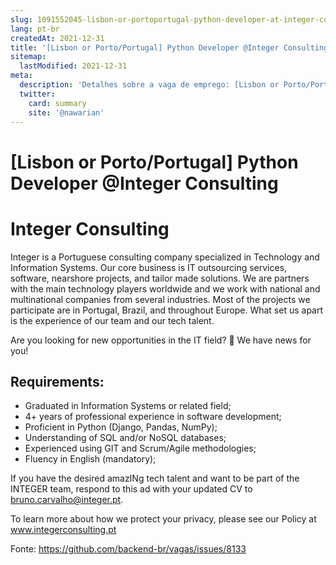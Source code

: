 ```yaml
---
slug: 1091552045-lisbon-or-portoportugal-python-developer-at-integer-consulting
lang: pt-br
createdAt: 2021-12-31
title: '[Lisbon or Porto/Portugal] Python Developer @Integer Consulting - Vaga de Emprego'
sitemap:
  lastModified: 2021-12-31
meta:
  description: 'Detalhes sobre a vaga de emprego: [Lisbon or Porto/Portugal] Python Developer @Integer Consulting'
  twitter:
    card: summary
    site: '@nawarian'
---
```


# [Lisbon or Porto/Portugal] Python Developer @Integer Consulting

# Integer Consulting
Integer is a Portuguese consulting company specialized in Technology and Information Systems. Our core business is IT outsourcing services, software, nearshore projects, and tailor made solutions. We are partners with the main technology players worldwide and we work with national and multinational companies from several industries. Most of the projects we participate are in Portugal, Brazil, and throughout Europe. What set us apart is the experience of our team and our tech talent.

Are you looking for new opportunities in the IT field? 👀 We have news for you!

## Requirements:
- Graduated in Information Systems or related field;
- 4+ years of professional experience in software development;
- Proficient in Python (Django, Pandas, NumPy);
- Understanding of SQL and/or NoSQL databases;
- Experienced using GIT and Scrum/Agile methodologies;
- Fluency in English (mandatory);

If you have the desired amazINg tech talent and want to be part of the INTEGER team, respond to this ad with your updated CV to bruno.carvalho@integer.pt.

To learn more about how we protect your privacy, please see our Policy at www.integerconsulting.pt


Fonte: https://github.com/backend-br/vagas/issues/8133